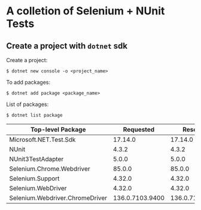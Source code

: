 # A colletion of Selenium + NUnit Tests

## Create a project with `dotnet` sdk
Create a project:
```
$ dotnet new console -o <project_name>
```

To add packages:
```
$ dotnet add package <package_name>
```

List of packages:
```
$ dotnet list package
```
|Top-level Package|Requested|Resolved|
|-|-|-|
|Microsoft.NET.Test.Sdk|17.14.0|17.14.0|
|NUnit|4.3.2|4.3.2|
|NUnit3TestAdapter|5.0.0|5.0.0|
|Selenium.Chrome.Webdriver|85.0.0|85.0.0|
|Selenium.Support|4.32.0|4.32.0|
|Selenium.WebDriver|4.32.0|4.32.0|
|Selenium.Webdriver.ChromeDriver|136.0.7103.9400|136.0.7103.9400|